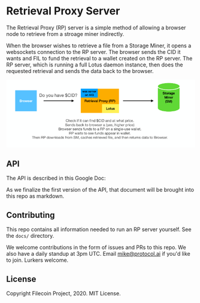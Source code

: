 # Retrieval Proxy Server

The Retrieval Proxy (RP) server is a simple method of allowing a browser node to retrieve from a stroage miner indirectly.

When the browser wishes to retrieve a file from a Storage Miner, it opens a websockets connection to the RP server.  The browser sends the CID it wants and FIL to fund the retrieval to a wallet created on the RP server.  The RP server, which is running a full Lotus daemon instance, then does the requested retrieval and sends the data back to the browser.

![Diagram of Browser and Retrieval Proxy Working Together](docs/RetrievalProxyDiagram.png?raw=true)

## API

The API is described in this Google Doc:  

As we finalize the first version of the API, that document will be brought into this repo as markdown.

## Contributing

This repo contains all information needed to run an RP server yourself.  See the `docs/` directory.

We welcome contributions in the form of issues and PRs to this repo.  We also have a daily standup at 3pm UTC.  Email [mike@protocol.ai](mike@protocol.ai) if you'd like to join.  Lurkers welcome.

## License

Copyright Filecoin Project, 2020.  MIT License.

